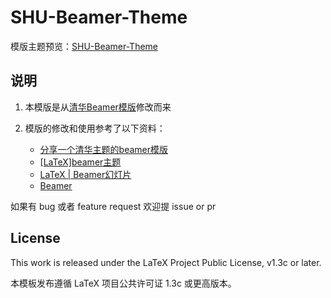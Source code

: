 # SHU-Beamer-Theme

模版主题预览：[SHU-Beamer-Theme](https://lanegong.github.io/file/slide.pdf)

## 说明

1. 本模版是从[清华Beamer模版](https://github.com/Trinkle23897/THU-Beamer-Theme)修改而来

2. 模版的修改和使用参考了以下资料：
   - [分享一个清华主题的beamer模版](https://www.latexstudio.net/archives/4051.html)
   - [[LaTeX]beamer主题](http://arch-blog.kidozh.com/2015/12/22/latexbeamer-e4-b8-bb-e9-a2-98/)
   - [LaTeX | Beamer幻灯片](https://shootingwang.github.io/LaTeX-Beamer.html)
   - [Beamer](https://www.overleaf.com/learn/latex/Beamer#Introduction)

如果有 bug 或者 feature request 欢迎提 issue or pr

## License

This work is released under the LaTeX Project Public License, v1.3c or later.

本模板发布遵循 LaTeX 项目公共许可证 1.3c 或更高版本。
